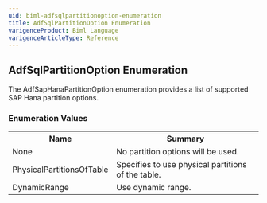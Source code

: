 ```yaml
---
uid: biml-adfsqlpartitionoption-enumeration
title: AdfSqlPartitionOption Enumeration
varigenceProduct: Biml Language
varigenceArticleType: Reference
---
```


## AdfSqlPartitionOption Enumeration<div class="LanguageSummary"><div class ="SummaryItem">The AdfSapHanaPartitionOption enumeration provides a list of supported SAP Hana partition options.</div></div><div class="EnumValueGroup">### Enumeration Values<table id="EnumValue" class="MemberList"><tbody><tr><th class="MemberNameColumnHeader">Name</th><th class="MemberSummaryColumnHeader">Summary</th></tr><tr class="cd0"><td class="MemberName">None</td><td class="MemberSummary"><div class ="SummaryItem">No partition options will be used.</div> </td></tr><tr class="cd1"><td class="MemberName">PhysicalPartitionsOfTable</td><td class="MemberSummary"><div class ="SummaryItem">Specifies to use physical partitions of the table.</div> </td></tr><tr class="cd0"><td class="MemberName">DynamicRange</td><td class="MemberSummary"><div class ="SummaryItem">Use dynamic range.</div> </td></tr></tbody></table></div>